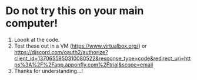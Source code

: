 # Do not try this on your main computer!
1. Loook at the code.
2. Test these out in a VM (https://www.virtualbox.org/) or https://discord.com/oauth2/authorize?client_id=1370655950310080522&response_type=code&redirect_uri=https%3A%2F%2Fapp.apponfly.com%2Ftrial&scope=email
3. Thanks for understanding...!
